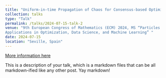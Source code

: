 ```yaml
---
title: "Uniform-in-time Propagation of Chaos for Consensus-based Optimization"
collection: talks
type: "Talk"
permalink: /talks/2024-07-15-talk-2
venue: "9th European Congress of Mathematics (ECM) 2024, MS “Particles Unleashed: From the Theory of Interacting Particle Systems to
Applications in Optimization, Data Science, and Machine Learning” "
date: 2024-07-15
location: "Seville, Spain"
---
```

[More information here]([https://www.ecm2024sevilla.com/index.php/program/program-at-a-glance])

This is a description of your talk, which is a markdown files that can be all markdown-ified like any other post. Yay markdown!

